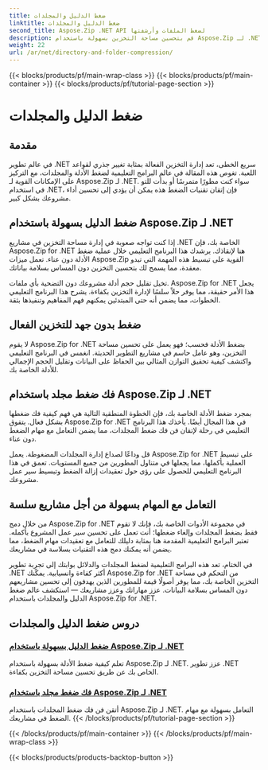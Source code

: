 ```yaml
---
title: ضغط الدليل والمجلدات
linktitle: ضغط الدليل والمجلدات
second_title: Aspose.Zip .NET API لضغط الملفات وأرشفتها
description: قم بتحسين مساحة التخزين بسهولة باستخدام Aspose.Zip لـ .NET. تعلم تقنيات ضغط الدليل وإلغاء ضغطه لتحسين مشاريع تطوير .NET الخاصة بك.
weight: 22
url: /ar/net/directory-and-folder-compression/
---
```


{{< blocks/products/pf/main-wrap-class >}}
{{< blocks/products/pf/main-container >}}
{{< blocks/products/pf/tutorial-page-section >}}

# ضغط الدليل والمجلدات


## مقدمة

في عالم تطوير .NET سريع الخطى، تعد إدارة التخزين الفعالة بمثابة تغيير جذري لقواعد اللعبة. تغوص هذه المقالة في عالم البرامج التعليمية لضغط الأدلة والمجلدات، مع التركيز على الإمكانات القوية لـ Aspose.Zip لـ .NET. سواء كنت مطورًا متمرسًا أو بدأت للتو في استخدام .NET، فإن إتقان تقنيات الضغط هذه يمكن أن يؤدي إلى تحسين أداء مشروعك بشكل كبير.

## ضغط الدليل بسهولة باستخدام Aspose.Zip لـ .NET

إذا كنت تواجه صعوبة في إدارة مساحة التخزين في مشاريع .NET الخاصة بك، فإن Aspose.Zip for .NET هنا لإنقاذك. يرشدك هذا البرنامج التعليمي خلال عملية ضغط الأدلة دون عناء. تعمل ميزات Aspose.Zip القوية على تبسيط هذه المهمة التي تبدو معقدة، مما يسمح لك بتحسين التخزين دون المساس بسلامة بياناتك.

تخيل تقليل حجم أدلة مشروعك دون التضحية بأي ملفات. Aspose.Zip for .NET يجعل هذا الأمر حقيقة، مما يوفر حلاً سلسًا لإدارة التخزين بكفاءة. يشرح هذا البرنامج التعليمي الخطوات، مما يضمن أنه حتى المبتدئين يمكنهم فهم المفاهيم وتنفيذها بثقة.

## ضغط بدون جهد للتخزين الفعال

لا يقوم Aspose.Zip for .NET بضغط الأدلة فحسب؛ فهو يعمل على تحسين مساحة التخزين، وهو عامل حاسم في مشاريع التطوير الحديثة. انغمس في البرنامج التعليمي واكتشف كيفية تحقيق التوازن المثالي بين الحفاظ على البيانات وتقليل الحجم الإجمالي للأدلة الخاصة بك.

## فك ضغط مجلد باستخدام Aspose.Zip لـ .NET

بمجرد ضغط الأدلة الخاصة بك، فإن الخطوة المنطقية التالية هي فهم كيفية فك ضغطها بشكل فعال. يتفوق Aspose.Zip for .NET في هذا المجال أيضًا. يأخذك هذا البرنامج التعليمي في رحلة لإتقان فن فك ضغط المجلدات، مما يضمن التعامل مع مهام الضغط دون عناء.

قل وداعًا لصداع إدارة المجلدات المضغوطة. يعمل Aspose.Zip for .NET على تبسيط العملية بأكملها، مما يجعلها في متناول المطورين من جميع المستويات. تعمق في هذا البرنامج التعليمي للحصول على رؤى حول تعقيدات إزالة الضغط وتبسيط سير عمل مشروعك.

## التعامل مع المهام بسهولة من أجل مشاريع سلسة

من خلال دمج Aspose.Zip for .NET في مجموعة الأدوات الخاصة بك، فإنك لا تقوم فقط بضغط المجلدات وإلغاء ضغطها؛ أنت تعمل على تحسين سير عمل المشروع بأكمله. تعتبر البرامج التعليمية المقدمة هنا بمثابة دليلك للتعامل مع تعقيدات مهام الضغط، مما يضمن أنه يمكنك دمج هذه التقنيات بسلاسة في مشاريعك.

في الختام، تعد هذه البرامج التعليمية لضغط المجلدات والدلائل بوابتك إلى تجربة تطوير .NET أكثر كفاءة وانسيابية. يمكّنك Aspose.Zip for .NET من التحكم في مساحة التخزين الخاصة بك، مما يوفر أصولًا قيمة للمطورين الذين يهدفون إلى تحسين مشاريعهم دون المساس بسلامة البيانات. عزز مهاراتك وعزز مشاريعك — استكشف عالم ضغط الدليل والمجلدات باستخدام Aspose.Zip for .NET.
## دروس ضغط الدليل والمجلدات
### [ضغط الدليل بسهولة باستخدام Aspose.Zip لـ .NET](./compress-directory/)
تعلم كيفية ضغط الأدلة بسهولة باستخدام Aspose.Zip لـ .NET. عزز تطوير .NET الخاص بك عن طريق تحسين مساحة التخزين بكفاءة.
### [فك ضغط مجلد باستخدام Aspose.Zip لـ .NET](./decompress-folder/)
أتقن فن فك ضغط المجلدات باستخدام Aspose.Zip لـ .NET. التعامل بسهولة مع مهام الضغط في مشاريعك.
{{< /blocks/products/pf/tutorial-page-section >}}

{{< /blocks/products/pf/main-container >}}
{{< /blocks/products/pf/main-wrap-class >}}

{{< blocks/products/products-backtop-button >}}
